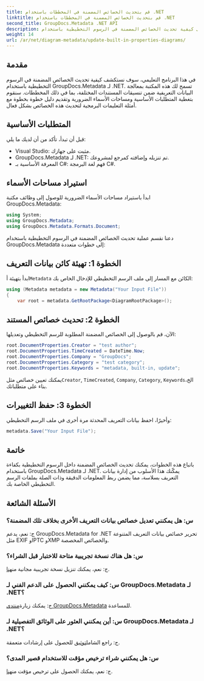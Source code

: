 ```yaml
---
title: قم بتحديث الخصائص المضمنة في المخططات باستخدام .NET
linktitle: قم بتحديث الخصائص المضمنة في المخططات باستخدام .NET
second_title: GroupDocs.Metadata .NET API
description: تعرف على كيفية تحديث الخصائص المضمنة في الرسوم التخطيطية باستخدام GroupDocs.Metadata لـ .NET. قم بتعديل البيانات التعريفية بسلاسة باستخدام أمثلة التعليمات البرمجية.
weight: 14
url: /ar/net/diagram-metadata/update-built-in-properties-diagrams/
---
```

## مقدمة
في هذا البرنامج التعليمي، سوف نستكشف كيفية تحديث الخصائص المضمنة في الرسوم التخطيطية باستخدام GroupDocs.Metadata لـ .NET. تسمح لك هذه المكتبة بمعالجة البيانات التعريفية ضمن تنسيقات المستندات المختلفة، بما في ذلك المخططات. سنقوم بتغطية المتطلبات الأساسية ومساحات الأسماء الضرورية وتقديم دليل خطوة بخطوة مع أمثلة التعليمات البرمجية لتحديث هذه الخصائص بشكل فعال.

## المتطلبات الأساسية

قبل أن تبدأ، تأكد من أن لديك ما يلي:

- Visual Studio: مثبت على جهازك.
- GroupDocs.Metadata لـ .NET: تم تنزيله وإضافته كمرجع لمشروعك.
- المعرفة الأساسية بـ C#: فهم لغة البرمجة C#.

## استيراد مساحات الأسماء

ابدأ باستيراد مساحات الأسماء الضرورية للوصول إلى وظائف مكتبة GroupDocs.Metadata:

```csharp
using System;
using GroupDocs.Metadata;
using GroupDocs.Metadata.Formats.Document;
```

دعنا نقسم عملية تحديث الخصائص المضمنة في الرسوم التخطيطية باستخدام GroupDocs.Metadata إلى خطوات متعددة:

## الخطوة 1: تهيئة كائن بيانات التعريف

 ابدأ بتهيئة أ`Metadata` الكائن مع المسار إلى ملف الرسم التخطيطي للإدخال الخاص بك:

```csharp
using (Metadata metadata = new Metadata("Your Input File"))
{
    var root = metadata.GetRootPackage<DiagramRootPackage>();
```

## الخطوة 2: تحديث خصائص المستند

الآن، قم بالوصول إلى الخصائص المضمنة المطلوبة للرسم التخطيطي وتعديلها:

```csharp
root.DocumentProperties.Creator = "test author";
root.DocumentProperties.TimeCreated = DateTime.Now;
root.DocumentProperties.Company = "GroupDocs";
root.DocumentProperties.Category = "test category";
root.DocumentProperties.Keywords = "metadata, built-in, update";
```

 يمكنك تعيين خصائص مثل`Creator`, `TimeCreated`, `Company`, `Category`, `Keywords`الخ، بناء على متطلباتك.

## الخطوة 3: حفظ التغييرات

وأخيرًا، احفظ بيانات التعريف المحدثة مرة أخرى في ملف الرسم التخطيطي:

```csharp
metadata.Save("Your Input File");
```

## خاتمة

باتباع هذه الخطوات، يمكنك تحديث الخصائص المضمنة داخل الرسوم التخطيطية بكفاءة باستخدام GroupDocs.Metadata لـ .NET. يمكّنك هذا الأسلوب من إدارة بيانات التعريف بسلاسة، مما يضمن ربط المعلومات الدقيقة وذات الصلة بملفات الرسم التخطيطي الخاصة بك.


## الأسئلة الشائعة

### س: هل يمكنني تعديل خصائص بيانات التعريف الأخرى بخلاف تلك المضمنة؟
ج: نعم، يدعم GroupDocs.Metadata for .NET تحرير خصائص بيانات التعريف المتنوعة مثل EXIF وIPTC وXMP والخصائص المخصصة.

### س: هل هناك نسخة تجريبية متاحة للاختبار قبل الشراء؟
 ج: نعم، يمكنك تنزيل نسخة تجريبية مجانية من[هنا](https://releases.groupdocs.com/).

### س: كيف يمكنني الحصول على الدعم الفني لـ GroupDocs.Metadata لـ .NET؟
 ج: يمكنك زيارة[منتدى GroupDocs.Metadata](https://forum.groupdocs.com/c/metadata/14) للمساعدة.

### س: أين يمكنني العثور على الوثائق التفصيلية لـ GroupDocs.Metadata لـ .NET؟
 ج: راجع الشامل[توثيق](https://tutorials.groupdocs.com/metadata/net/) للحصول على إرشادات متعمقة.

### س: هل يمكنني شراء ترخيص مؤقت للاستخدام قصير المدى؟
 ج: نعم، يمكنك الحصول على ترخيص مؤقت من[هنا](https://purchase.groupdocs.com/temporary-license/).